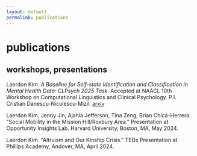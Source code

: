 ```yaml
---
layout: default
permalink: publications
---
```


<div class="t-hackcss" style="margin: 2rem 0;"></div>

# publications

## workshops, presentations

<div class="publication">
  <p>
    Laerdon Kim. <span style="font-style: italic;">A Baseline for Self-state Identification and Classification in Mental Health Data: CLPsych 2025 Task</span>. Accepted at NAACL 10th Workshop on Computational Linguistics and Clinical Psychology. P.I. Cristian Danescu-Niculescu-Mizil. <a href="http://arxiv.org/abs/2504.14066" target="_blank">arxiv</a>
  </p>
</div>

<div class="publication">
  <p>
    Laerdon Kim, Jenny Jin, Ajahla Jefferson, Tina Zeng, Brian Chica-Herrera. "Social Mobility in the Mission Hill/Roxbury Area." Presentation at Opportunity Insights Lab. Harvard University, Boston, MA, May 2024.
  </p>
</div>

<div class="publication">
  <p>
    Laerdon Kim. "Altruism and Our Kinship Crisis." TEDx Presentation at Phillips Academy,
    Andover, MA, April 2024.
  </p>
</div>
